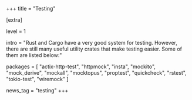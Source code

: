 +++
title = "Testing"

[extra]

level = 1

intro = "Rust and Cargo have a very good system for testing. However, there are still many useful utility crates that make testing easier. Some of them are listed below:"

packages = [
  "actix-http-test",
  "httpmock",
  "insta",
  "mockito",
  "mock_derive",
  "mockall",
  "mocktopus",
  "proptest",
  "quickcheck",
  "rstest",
  "tokio-test",
  "wiremock"
]

news_tag = "testing"
+++
